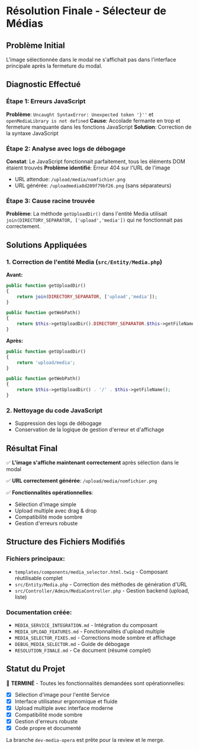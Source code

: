 # Résolution Finale - Sélecteur de Médias

## Problème Initial
L'image sélectionnée dans le modal ne s'affichait pas dans l'interface principale après la fermeture du modal.

## Diagnostic Effectué

### Étape 1: Erreurs JavaScript
**Problème**: `Uncaught SyntaxError: Unexpected token '}''` et `openMediaLibrary is not defined`
**Cause**: Accolade fermante en trop et fermeture manquante dans les fonctions JavaScript
**Solution**: Correction de la syntaxe JavaScript

### Étape 2: Analyse avec logs de débogage
**Constat**: Le JavaScript fonctionnait parfaitement, tous les éléments DOM étaient trouvés
**Problème identifié**: Erreur 404 sur l'URL de l'image
- URL attendue: `/upload/media/nomfichier.png`
- URL générée: `/uploadmedia8d209f79bf26.png` (sans séparateurs)

### Étape 3: Cause racine trouvée
**Problème**: La méthode `getUploadDir()` dans l'entité Media utilisait `join(DIRECTORY_SEPARATOR, ['upload','media'])` qui ne fonctionnait pas correctement.

## Solutions Appliquées

### 1. Correction de l'entité Media (`src/Entity/Media.php`)

**Avant:**
```php
public function getUploadDir()
{
    return join(DIRECTORY_SEPARATOR, ['upload','media']);
}

public function getWebPath()
{
    return $this->getUploadDir().DIRECTORY_SEPARATOR.$this->getFileName();
}
```

**Après:**
```php
public function getUploadDir()
{
    return 'upload/media';
}

public function getWebPath()
{
    return $this->getUploadDir() . '/' . $this->getFileName();
}
```

### 2. Nettoyage du code JavaScript
- Suppression des logs de débogage
- Conservation de la logique de gestion d'erreur et d'affichage

## Résultat Final

✅ **L'image s'affiche maintenant correctement** après sélection dans le modal

✅ **URL correctement générée**: `/upload/media/nomfichier.png`

✅ **Fonctionnalités opérationnelles**:
- Sélection d'image simple
- Upload multiple avec drag & drop
- Compatibilité mode sombre
- Gestion d'erreurs robuste

## Structure des Fichiers Modifiés

### Fichiers principaux:
- `templates/components/media_selector.html.twig` - Composant réutilisable complet
- `src/Entity/Media.php` - Correction des méthodes de génération d'URL
- `src/Controller/Admin/MediaController.php` - Gestion backend (upload, liste)

### Documentation créée:
- `MEDIA_SERVICE_INTEGRATION.md` - Intégration du composant
- `MEDIA_UPLOAD_FEATURES.md` - Fonctionnalités d'upload multiple  
- `MEDIA_SELECTOR_FIXES.md` - Corrections mode sombre et affichage
- `DEBUG_MEDIA_SELECTOR.md` - Guide de débogage
- `RESOLUTION_FINALE.md` - Ce document (résumé complet)

## Statut du Projet

🎯 **TERMINÉ** - Toutes les fonctionnalités demandées sont opérationnelles:
- [x] Sélection d'image pour l'entité Service
- [x] Interface utilisateur ergonomique et fluide
- [x] Upload multiple avec interface moderne
- [x] Compatibilité mode sombre
- [x] Gestion d'erreurs robuste
- [x] Code propre et documenté

La branche `dev-media-opera` est prête pour la review et le merge.